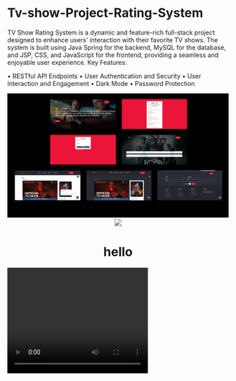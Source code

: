# Tv-show-Project-Rating-System
TV Show Rating System is a dynamic and feature-rich full-stack project designed to enhance users' interaction with their favorite TV shows. The system is built using Java Spring for the backend, MySQL for the database, and JSP, CSS, and JavaScript for the frontend, providing a seamless and enjoyable user experience.
Key Features:

• RESTful API Endpoints
• User Authentication and Security
• User Interaction and Engagement
• Dark Mode
• Password Protection

<div align="center" >
  <img src="images/Screenshot 2023-07-22 150202.png" width="900">
 <img src="https://j.gifs.com/DqO4z6.gif" width="50%">
  <h1>hello</h1>
</div>

<video src="images/Tv show Demo.mp4" width="320" height="240" autoplay mute />
[![IMAGE ALT TEXT HERE](images/Screenshot 2023-07-22 150202.png)](https://j.gifs.com/DqO4z6.gif)
 

[![Demo CountPages alpha](https://j.gifs.com/DqO4z6.gif)]
<h1>hello</h1>
